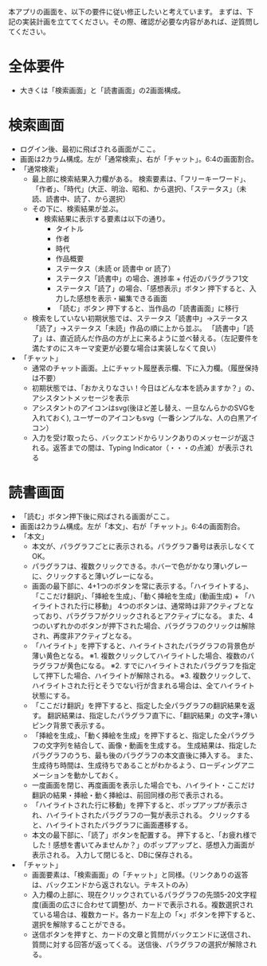 本アプリの画面を、以下の要件に従い修正したいと考えています。
まずは、下記の実装計画を立ててください。その際、確認が必要な内容があれば、逆質問してください。

# 全体要件
- 大きくは「検索画面」と「読書画面」の2画面構成。

# 検索画面
- ログイン後、最初に飛ばされる画面がここ。
- 画面は2カラム構成。左が「通常検索」、右が「チャット」。6:4の画面割合。
- 「通常検索」
    - 最上部に検索結果入力欄がある。
      検索要素は、「フリーキーワード」、「作者」、「時代」(大正、明治、昭和、から選択)、「ステータス」（未読、読書中、読了、から選択）
    - その下に、検索結果が並ぶ。
        - 検索結果に表示する要素は以下の通り。
            - タイトル
            - 作者
            - 時代
            - 作品概要
            - ステータス（未読 or 読書中 or 読了）
            - ステータス「読書中」の場合、進捗率 + 付近のパラグラフ1文
            - ステータス「読了」の場合、「感想表示」ボタン
              押下すると、入力した感想を表示・編集できる画面
            - 「読む」ボタン
              押下すると、当作品の「読書画面」に移行
    - 検索をしていない初期状態では、ステータス「読書中」→ステータス「読了」→ステータス「未読」作品の順に上から並ぶ。
      「読書中」「読了」は、直近読んだ作品の方が上に来るように並べ替える。（左記要件を満たすのにスキーマ変更が必要な場合は実装しなくて良い）
- 「チャット」
    - 通常のチャット画面。上にチャット履歴表示欄、下に入力欄。（履歴保持は不要）
    - 初期状態では、「おかえりなさい！今日はどんな本を読みますか？」の、アシスタントメッセージを表示
    - アシスタントのアイコンはsvg(後ほど差し替え、一旦なんらかのSVGを入れておく), ユーザーのアイコンもsvg（一番シンプルな、人の白黒アイコン）
    - 入力を受け取ったら、バックエンドからリンクありのメッセージが返される。返答までの間は、Typing Indicator（・・・の点滅）が表示される

# 読書画面
- 「読む」ボタン押下後に飛ばされる画面がここ。
- 画面は2カラム構成。左が「本文」、右が「チャット」。6:4の画面割合。
- 「本文」
    - 本文が、パラグラフごとに表示される。パラグラフ番号は表示しなくてOK。
    - パラグラフは、複数クリックできる。ホバーで色がかなり薄いグレーに、クリックすると薄いグレーになる。
    - 画面の最下部に、4+1つのボタンを常に表示する。「ハイライトする」、「ここだけ翻訳」、「挿絵を生成」、「動く挿絵を生成」(動画生成) + 「ハイライトされた行に移動」
    4つのボタンは、通常時は非アクティブとなっており、パラグラフがクリックされるとアクティブになる。
    また、4つのいずれかのボタンが押下された場合、パラグラフのクリックは解除され、再度非アクティブとなる。
    - 「ハイライト」を押下すると、ハイライトされたパラグラフの背景色が薄い黄色となる。
      ※1. 複数クリックしてハイライトした場合、複数のパラグラフが黄色になる。
      ※2. すでにハイライトされたパラグラフを指定して押下した場合、ハイライトが解除される。
      ※3. 複数クリックして、ハイライトされた行とそうでない行が含まれる場合は、全てハイライト状態にする。
    - 「ここだけ翻訳」を押下すると、指定した全パラグラフの翻訳結果を返す。
      翻訳結果は、指定したパラグラフ直下に、「翻訳結果」の文字+薄いピンク背景で表示する。
    - 「挿絵を生成」、「動く挿絵を生成」を押下すると、指定した全パラグラフの文字列を結合して、画像・動画を生成する。
      生成結果は、指定したパラグラフのうち、最も後のパラグラフの本文直後に挿入する。
      また、生成待ち時間は、生成待ちであることがわかるよう、ローディングアニメーションを動かしておく。
    - 一度画面を閉じ、再度画面を表示した場合でも、ハイライト・ここだけ翻訳の結果・挿絵・動く挿絵は、前回同様の形で表示される。
    - 「ハイライトされた行に移動」を押下すると、ポップアップが表示され、ハイライトされたパラグラフの一覧が表示される。
      クリックすると、ハイライトされたパラグラフに画面遷移する。
    - 本文の最下部に、「読了」ボタンを配置する。
      押下すると、「お疲れ様でした！感想を書いてみませんか？」のポップアップと、感想入力画面が表示される。
      入力して閉じると、DBに保存される。
- 「チャット」
    - 画面要素は、「検索画面」の「チャット」と同様。（リンクありの返答は、バックエンドから返されない。テキストのみ）
    - 入力欄の上部に、現在クリックされているパラグラフの先頭5-20文字程度(画面の広さに合わせて調整)が、カードで表示される。複数選択されている場合は、複数カード。各カード左上の「×」ボタンを押下すると、選択を解除することができる。
    - 送信ボタンを押すと、カードの文章と質問がバックエンドに送信され、質問に対する回答が返ってくる。
      送信後、パラグラフの選択が解除される。
